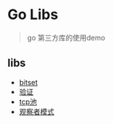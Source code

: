 # Go Libs

> go 第三方库的使用demo

## libs
- [bitset](./bitset/bitset.md)
- [验证](./validation/validation.md)
- [tcp池](./pool/README.md)
- [观察者模式](./observer/observer.md)